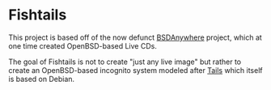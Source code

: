 # Fishtails

This project is based off of the now defunct
[BSDAnywhere](http://bsdanywhere.org/) project, which at one time created
OpenBSD-based Live CDs.

The goal of Fishtails is not to create "just any live image" but rather to
create an OpenBSD-based incognito system modeled after
[Tails](https://tails.boum.org/) which itself is based on Debian.


